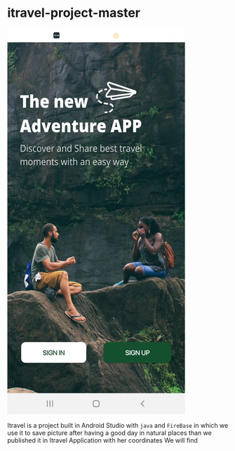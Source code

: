# itravel-project-master

![alt text](https://github.com/mohamedwahbiyaakoub/itravel-project-master/blob/main/blob/screen1.jpg?raw=true)

Itravel is a project built in Android Studio with `java` and `FireBase` in which we use it to save picture after having a good day in natural places than we published it in Itravel Application with her coordinates
We will find 
